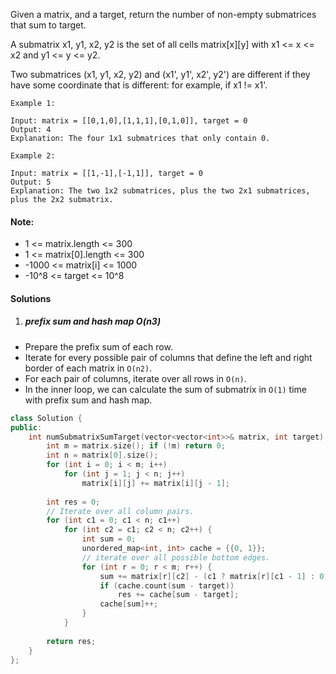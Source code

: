 Given a matrix, and a target, return the number of non-empty submatrices that sum to target.

A submatrix x1, y1, x2, y2 is the set of all cells matrix[x][y] with x1 <= x <= x2 and y1 <= y <= y2.

Two submatrices (x1, y1, x2, y2) and (x1', y1', x2', y2') are different if they have some coordinate that is different: for example, if x1 != x1'.

 

```
Example 1:

Input: matrix = [[0,1,0],[1,1,1],[0,1,0]], target = 0
Output: 4
Explanation: The four 1x1 submatrices that only contain 0.

Example 2:

Input: matrix = [[1,-1],[-1,1]], target = 0
Output: 5
Explanation: The two 1x2 submatrices, plus the two 2x1 submatrices, plus the 2x2 submatrix.
```


#### Note:

-    1 <= matrix.length <= 300
-    1 <= matrix[0].length <= 300
-    -1000 <= matrix[i] <= 1000
-    -10^8 <= target <= 10^8


#### Solutions

1. ##### prefix sum and hash map O(n3)

- Prepare the prefix sum of each row.
- Iterate for every possible pair of columns that define the left and right border of each matrix in `O(n2)`.
- For each pair of columns, iterate over all rows in `O(n)`.
- In the inner loop, we can calculate the sum of submatrix in `O(1)` time with prefix sum and hash map.


```cpp
class Solution {
public:
    int numSubmatrixSumTarget(vector<vector<int>>& matrix, int target) {
        int m = matrix.size(); if (!m) return 0;
        int n = matrix[0].size();
        for (int i = 0; i < m; i++)
            for (int j = 1; j < n; j++)
                matrix[i][j] += matrix[i][j - 1];
                
        int res = 0;
        // Iterate over all column pairs.
        for (int c1 = 0; c1 < n; c1++)
            for (int c2 = c1; c2 < n; c2++) {
                int sum = 0;
                unordered_map<int, int> cache = {{0, 1}};
                // iterate over all possible bottom edges.
                for (int r = 0; r < m; r++) {
                    sum += matrix[r][c2] - (c1 ? matrix[r][c1 - 1] : 0);
                    if (cache.count(sum - target))
                        res += cache[sum - target];
                    cache[sum]++;
                }
            }
        
        return res;
    }
};
```